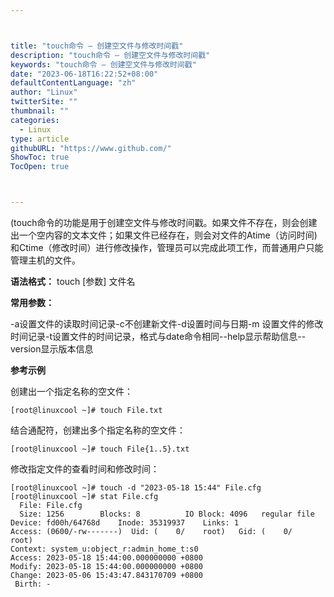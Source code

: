 ```yaml
---



title: "touch命令 – 创建空文件与修改时间戳"
description: "touch命令 – 创建空文件与修改时间戳"
keywords: "touch命令 – 创建空文件与修改时间戳"
date: "2023-06-18T16:22:52+08:00"
defaultContentLanguage: "zh"
author: "Linux"
twitterSite: ""
thumbnail: ""
categories:
  - Linux
type: article
githubURL: "https://www.github.com/"
ShowToc: true
TocOpen: true



---
```


(touch命令的功能是用于创建空文件与修改时间戳。如果文件不存在，则会创建出一个空内容的文本文件；如果文件已经存在，则会对文件的Atime（访问时间) 和Ctime（修改时间）进行修改操作，管理员可以完成此项工作，而普通用户只能管理主机的文件。

**语法格式：** touch [参数] 文件名

**常用参数：﻿**

-a设置文件的读取时间记录-c不创建新文件-d设置时间与日期-m 设置文件的修改时间记录-t设置文件的时间记录，格式与date命令相同--help显示帮助信息--version显示版本信息

**参考示例**

创建出一个指定名称的空文件：

```
[root@linuxcool ~]# touch File.txt
```

结合通配符，创建出多个指定名称的空文件：

```
[root@linuxcool ~]# touch File{1..5}.txt
```

修改指定文件的查看时间和修改时间：

```
[root@linuxcool ~]# touch -d "2023-05-18 15:44" File.cfg
[root@linuxcool ~]# stat File.cfg
  File: File.cfg
  Size: 1256      	Blocks: 8          IO Block: 4096   regular file
Device: fd00h/64768d	Inode: 35319937    Links: 1
Access: (0600/-rw-------)  Uid: (    0/    root)   Gid: (    0/    root)
Context: system_u:object_r:admin_home_t:s0
Access: 2023-05-18 15:44:00.000000000 +0800
Modify: 2023-05-18 15:44:00.000000000 +0800
Change: 2023-05-06 15:43:47.843170709 +0800
 Birth: -
```